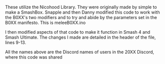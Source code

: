 These utilize the Nicohood Library. They were originally made by simple to make a SmashBox. Snapple and then Danny modified this code to work with the B0XX's two modifiers and to try and abide by the parameters set in the B0XX manifesto. This is meleeB0XX.ino

I then modified aspects of that code to make it function in Smash 4 and Smash Ultimate. The changes I made are detailed in the header of the file, lines 9-13.

All the names above are the Discord names of users in the 20XX Discord, where this code was shared
